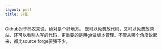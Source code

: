 ```yaml
---
layout: post
title: 开张
---
```

Github对于码农来说，绝对是个好地方。 既可以免费放代码，又可以免费放网站，还可以看别人写的代码，更重要的是用git做版本管理。不管从哪个角度说起来，都比source forge要强不少。
